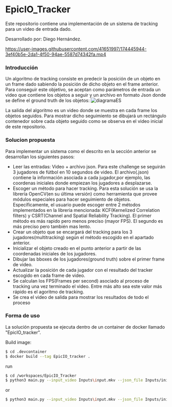 # EpicIO_Tracker

Este repositorio contiene una implementación de un sistema de tracking para un video de entrada dado. 

Desarrollado por: Diego Hernández.

https://user-images.githubusercontent.com/41651997/174445944-3ef40b5e-2da1-4f50-94ae-5587d74342fa.mp4

### Introducción

Un algoritmo de tracking consiste en predecir la posición de un objeto en un frame dado sabiendo la posición de dicho objeto en el frame anterior.
Para conseguir este objetivo, se aceptan como parámetros de entrada un video que contiene los objetos a seguir y un archivo en formato Json donde se define el ground truth de los objetos:
![diagramaES](https://user-images.githubusercontent.com/41651997/174447669-3a588691-ff85-4b01-9edb-325d30e5310a.PNG)

La salida del algoritmo es un video donde se muestra en cada frame los objetos seguidos. Para mostrar dicho seguimiento se dibujará un rectángulo contenedor sobre cada objeto seguido como se observa en el video inicial de este repositorio. 

### Solucion propuesta

Para implementar un sistema como el descrito en la sección anterior se desarrollan los siguientes pasos:

- Leer las entradas: Video + archivo json. Para este challenge se seguirán 3 jugadores de fútbol en 10 segundos de video. El archivo(.json) contiene la información asociada a cada jugador,por ejemplo, las coordenas iniciales donde empiezan los jugadores a desplazarse.
- Escoger un método para hacer tracking. Para esta solución se usa la librería OpenCV(en su última versión) como herramienta que provee módulos especiales para hacer seguimiento de objetos. Específicamente, el usuario puede escoger entre 2 métodos implementados en la libreria mencionada: KCF(Kernelized Correlation filters) y CSRT(Channel and Spatial Reliability Tracking). El primer método es más rapido pero menos preciso (mayor FPS). El segundo es más preciso pero también mas lento.
- Crear un objeto que se encargará del tracking para los 3 jugadores(multitracking) según el método escogido en el apartado anterior. 
- Inicializar el objeto creado en el punto anterior a partir de las coordenadas iniciales de los jugadores.
-  Dibujar las bboxes de los jugadores(ground truth) sobre el primer frame de video.
-  Actualizar la posición de cada jugador con el resultado del tracker escogido en cada frame de video.
-  Se calculan los FPS(Frames per second) asociado al proceso de tracking una vez terminado el video. Entre más alto sea este valor más rápido es el agoritmo de tracking.
-   Se crea el video de salida para mostrar los resultados de todo el proceso

### Forma de uso

La solución propuesta se ejecuta dentro de un container de docker llamado "EpicIO_tracker". 

Build image:
```sh
$ cd .devcontainer
$ docker build --tag EpicIO_tracker .
```
run
```sh
$ cd /workspaces/EpicIO_Tracker
$ python3 main.py --input_video Inputs\input.mkv --json_file Inputs/initial_conditions.json --tracker KCF 
```
or
```sh
$ python3 main.py --input_video Inputs\input.mkv --json_file Inputs/initial_conditions.json  --tracker CSRT
```




